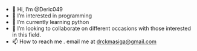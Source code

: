 - 👋 Hi, I’m @Deric049
- 👀 I’m interested in programming
- 🌱 I’m currently learning python
- 💞️ I’m looking to collaborate on different occasions with those interested in this field.
- 📫 How to reach me . email me at drckmasiga@gmail.com

<!---
Deric049/Deric049 is a ✨ special ✨ repository because its `README.md` (this file) appears on your GitHub profile.
You can click the Preview link to take a look at your changes.
--->
